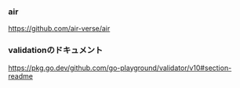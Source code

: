### air

https://github.com/air-verse/air

### validationのドキュメント

https://pkg.go.dev/github.com/go-playground/validator/v10#section-readme
